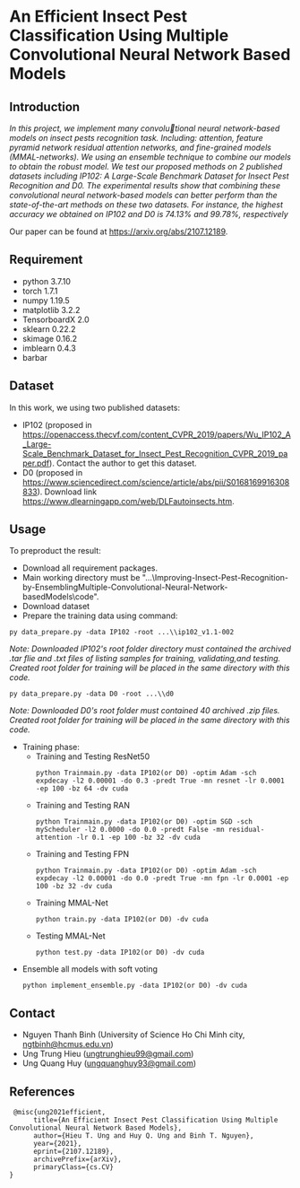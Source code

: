 # An Efficient Insect Pest Classification Using Multiple Convolutional Neural Network Based Models

## Introduction
_In this project, we implement many convolutional neural network-based models on insect pests recognition task. Including:  attention, feature
pyramid network residual attention networks, and fine-grained models (MMAL-networks). We using an ensemble technique to combine our models to obtain the robust model.
We test our proposed methods on 2 published datasets including IP102: A Large-Scale Benchmark Dataset for Insect Pest Recognition and D0. The experimental results show that combining these convolutional neural network-based models can better perform than the state-of-the-art methods on these two datasets. For instance, the highest accuracy we obtained on IP102 and D0 is 74.13% and 99.78%, respectively_

Our paper can be found at https://arxiv.org/abs/2107.12189.

## Requirement
- python 3.7.10
- torch 1.7.1
- numpy 1.19.5
- matplotlib 3.2.2
- TensorboardX 2.0
- sklearn 0.22.2
- skimage 0.16.2
- imblearn 0.4.3
- barbar

## Dataset
In this work, we using two published datasets:
- IP102 (proposed in https://openaccess.thecvf.com/content_CVPR_2019/papers/Wu_IP102_A_Large-Scale_Benchmark_Dataset_for_Insect_Pest_Recognition_CVPR_2019_paper.pdf). Contact the author to get this dataset.
- D0 (proposed in https://www.sciencedirect.com/science/article/abs/pii/S0168169916308833). Download link https://www.dlearningapp.com/web/DLFautoinsects.htm.
## Usage
To preproduct the result:
- Download all requirement packages.
- Main working directory must be "...\\Improving-Insect-Pest-Recognition-by-EnsemblingMultiple-Convolutional-Neural-Network-basedModels\\code".
- Download dataset
- Prepare the training data using command:
<pre><code>py data_prepare.py -data IP102 -root ...\\ip102_v1.1-002</code></pre>
_Note: Downloaded IP102's root folder directory must contained the archived .tar flie and .txt files of listing samples for training, validating,and testing. Created root folder for training will be placed in the same directory with this code._
<pre><code>py data_prepare.py -data D0 -root ...\\d0</code></pre>
_Note: Downloaded D0's root folder must contained 40 archived .zip files. Created root folder for training will be placed in the same directory with this code._
- Training phase:
  - Training and Testing ResNet50
    <pre><code>python Trainmain.py -data IP102(or D0) -optim Adam -sch expdecay -l2 0.00001 -do 0.3 -predt True -mn resnet -lr 0.0001 -ep 100 -bz 64 -dv cuda</code></pre>
  - Training and Testing RAN
    <pre><code>python Trainmain.py -data IP102(or D0) -optim SGD -sch myScheduler -l2 0.0000 -do 0.0 -predt False -mn residual-attention -lr 0.1 -ep 100 -bz 32 -dv cuda</code></pre>
  - Training and Testing FPN
    <pre><code>python Trainmain.py -data IP102(or D0) -optim Adam -sch expdecay -l2 0.00001 -do 0.0 -predt True -mn fpn -lr 0.0001 -ep 100 -bz 32 -dv cuda</code></pre>
  - Training MMAL-Net
    <pre><code>python train.py -data IP102(or D0) -dv cuda</code></pre>
  - Testing MMAL-Net
    <pre><code>python test.py -data IP102(or D0) -dv cuda</code></pre>
- Ensemble all models with soft voting
    <pre><code>python implement_ensemble.py -data IP102(or D0) -dv cuda</code></pre>
    
## Contact
- Nguyen Thanh Binh  (University of Science Ho Chi Minh city, ngtbinh@hcmus.edu.vn)
- Ung Trung Hieu (ungtrunghieu99@gmail.com)
- Ung Quang Huy (ungquanghuy93@gmail.com)

## References
<pre><code> @misc{ung2021efficient,
      title={An Efficient Insect Pest Classification Using Multiple Convolutional Neural Network Based Models}, 
      author={Hieu T. Ung and Huy Q. Ung and Binh T. Nguyen},
      year={2021},
      eprint={2107.12189},
      archivePrefix={arXiv},
      primaryClass={cs.CV}
}</code></pre>
